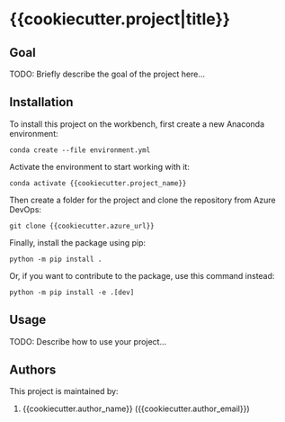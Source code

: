 # {{cookiecutter.project|title}}

## Goal

TODO: Briefly describe the goal of the project here...

## Installation

To install this project on the workbench, first create a new Anaconda environment:

```shell
conda create --file environment.yml
```

Activate the environment to start working with it:

```shell
conda activate {{cookiecutter.project_name}}
```

Then create a folder for the project and clone the repository from Azure DevOps:

```shell
git clone {{cookiecutter.azure_url}}
```

Finally, install the package using pip:

```shell
python -m pip install .
```

Or, if you want to contribute to the package, use this command instead:

```shell
python -m pip install -e .[dev]
```

## Usage

TODO: Describe how to use your project...


## Authors

This project is maintained by:

1. {{cookiecutter.author_name}} ({{cookiecutter.author_email}})
